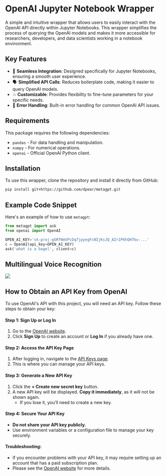 # OpenAI Jupyter Notebook Wrapper

A simple and intuitive wrapper that allows users to easily interact with the OpenAI API directly within Jupyter Notebooks. This wrapper simplifies the process of querying the OpenAI models and makes it more accessible for researchers, developers, and data scientists working in a notebook environment.

## Key Features

- 🤝 **Seamless Integration**: Designed specifically for Jupyter Notebooks, ensuring a smooth user experience.
- 🗣 **Simplified API Calls**: Reduces boilerplate code, making it easier to query OpenAI models.
- 💥 **Customizable**: Provides flexibility to fine-tune parameters for your specific needs.
- 🚨 **Error Handling**: Built-in error handling for common OpenAI API issues.

## Requirements

This package requires the following dependencies:

- `pandas` - For data handling and manipulation.
- `numpy` - For numerical operations.
- `openai` - Official OpenAI Python client.

## Installation

To use this wrapper, clone the repository and install it directly from GitHub:

```bash
pip install git+https://github.com/dpear/metagpt.git
```

## Example Code Snippet

Here's an example of how to use `metagpt`:

```python
from metagpt import ask
from openai import OpenAI

OPEN_AI_KEY='sk-proj-gGRfNmVPcDq7jpyegFcNIjKsJQ_AZr1P6hQH7bu-...'
c = OpenAI(api_key=OPEN_AI_KEY)
ask('what is a bagel', client=c)
```
## Multilingual Voice Recognition
![](examples/multilingual-voice.png)

## How to Obtain an API Key from OpenAI

To use OpenAI's API with this project, you will need an API key. Follow these steps to obtain your key:

#### Step 1: Sign Up or Log In
1. Go to the [OpenAI website](https://platform.openai.com/).
2. Click **Sign Up** to create an account or **Log In** if you already have one.

#### Step 2: Access the API Key Page
1. After logging in, navigate to the [API Keys page](https://platform.openai.com/account/api-keys).
2. This is where you can manage your API keys.

#### Step 3: Generate a New API Key
1. Click the **+ Create new secret key** button.
2. A new API key will be displayed. **Copy it immediately**, as it will not be shown again.
   - If you lose it, you’ll need to create a new key.

#### Step 4: Secure Your API Key
- **Do not share your API key publicly.**
- Use environment variables or a configuration file to manage your key securely.

#### Troubleshooting:
- If you encounter problems with your API key, it may require setting up an account that has a paid subscription plan. 
- Please see the [OpenAI website](https://platform.openai.com/) for more details.
